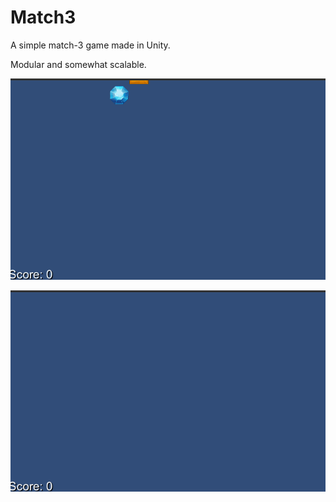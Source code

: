 # Match3
 A simple match-3 game made in Unity.

Modular and somewhat scalable.

![](match.gif)

![](match2.gif)
